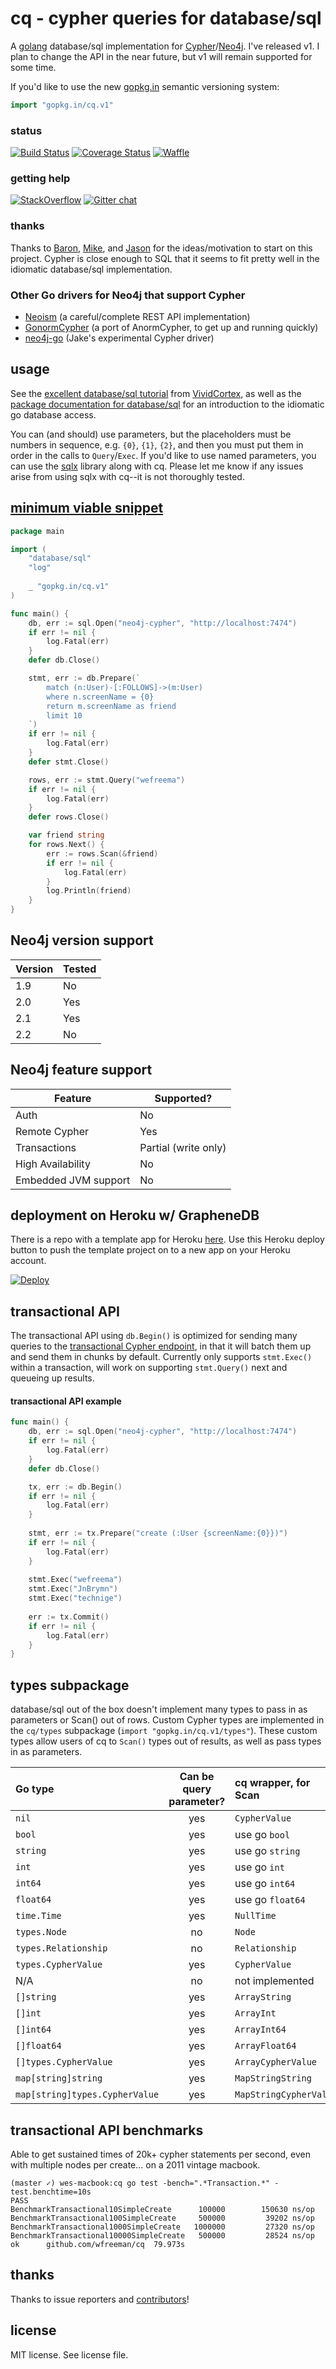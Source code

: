 # cq - cypher queries for database/sql
A [golang][golang] database/sql implementation for [Cypher][cypher-intro]/[Neo4j][neo4j]. I've released v1. I plan to change the API in the near future, but v1 will remain supported for some time.

If you'd like to use the new [gopkg.in](http://godoc.org/gopkg.in/docs.v1) semantic versioning system:

```go
import "gopkg.in/cq.v1"
```

### status

[![Build Status](https://travis-ci.org/go-cq/cq.svg?branch=master)](https://travis-ci.org/go-cq/cq)
[![Coverage Status](https://img.shields.io/coveralls/go-cq/cq.svg)](https://coveralls.io/r/go-cq/cq?branch=master)
[![Waffle](https://badge.waffle.io/go-cq/cq.png?label=ready)](https://waffle.io/go-cq/cq)

### getting help
[![StackOverflow](https://img.shields.io/badge/StackOverflow-Ask%20a%20question!-blue.svg)](http://stackoverflow.com/questions/ask?tags=go,cq)
[![Gitter chat](https://badges.gitter.im/go-cq/cq.png)](https://gitter.im/go-cq/cq)

### thanks

Thanks to [Baron](http://twitter.com/xaprb), [Mike](http://twitter.com/mikearpaia), and [Jason](https://github.com/jmcvetta) for the ideas/motivation to start on this project. Cypher is close enough to SQL that it seems to fit pretty well in the idiomatic database/sql implementation.

### Other Go drivers for Neo4j that support Cypher
* [Neoism](https://github.com/jmcvetta/neoism) (a careful/complete REST API implementation)
* [GonormCypher](https://github.com/marpaia/GonormCypher) (a port of AnormCypher, to get up and running quickly)
* [neo4j-go](https://github.com/jakewins/neo4j-go) (Jake's experimental Cypher driver)

## usage
See the [excellent database/sql tutorial](http://go-database-sql.org/index.html) from [VividCortex](https://vividcortex.com/), as well as the [package documentation for database/sql](http://golang.org/pkg/database/sql/) for an introduction to the idiomatic go database access.

You can (and should) use parameters, but the placeholders must be numbers in sequence, e.g. `{0}`, `{1}`, `{2}`, and then you must put them in order in the calls to `Query`/`Exec`. If you'd like to use named parameters, you can use the [sqlx](https://github.com/jmoiron/sqlx) library along with cq. Please let me know if any issues arise from using sqlx with cq--it is not thoroughly tested.

## [minimum viable snippet](http://blog.fogus.me/2012/08/23/minimum-viable-snippet/)

```go
package main

import (
	"database/sql"
	"log"
	
	_ "gopkg.in/cq.v1"
)

func main() {
	db, err := sql.Open("neo4j-cypher", "http://localhost:7474")
	if err != nil {
		log.Fatal(err)
	}
	defer db.Close()

	stmt, err := db.Prepare(`
		match (n:User)-[:FOLLOWS]->(m:User) 
		where n.screenName = {0} 
		return m.screenName as friend
		limit 10
	`)
	if err != nil {
		log.Fatal(err)
	}
	defer stmt.Close()

	rows, err := stmt.Query("wefreema")
	if err != nil {
		log.Fatal(err)
	}
	defer rows.Close()

	var friend string
	for rows.Next() {
		err := rows.Scan(&friend)
		if err != nil {
			log.Fatal(err)
		}
		log.Println(friend)
	}
}
```
## Neo4j version support

| **Version** | **Tested** |
|-------------|------------|
| 1.9         |     No     |
| 2.0         |     Yes    |
| 2.1         |     Yes    |
| 2.2         |     No     |

## Neo4j feature support

| **Feature**          | **Supported?** |
|----------------------|----------------|
| Auth                 |  No            |
| Remote Cypher        |  Yes           |
| Transactions         |  Partial (write only)           |
| High Availability    |  No            |
| Embedded JVM support |  No            |

## deployment on Heroku w/ GrapheneDB

There is a repo with a template app for Heroku [here](https://github.com/wfreeman/cq-example).
Use this Heroku deploy button to push the template project on to a new app on your Heroku account.

[![Deploy](https://www.herokucdn.com/deploy/button.png)](https://heroku.com/deploy?template=https://github.com/wfreeman/cq-example)

## transactional API
The transactional API using `db.Begin()` is optimized for sending many queries to the [transactional Cypher endpoint](http://docs.neo4j.org/chunked/milestone/rest-api-transactional.html), in that it will batch them up and send them in chunks by default. Currently only supports `stmt.Exec()` within a transaction, will work on supporting `stmt.Query()` next and queueing up results.

#### transactional API example
```go
func main() {
	db, err := sql.Open("neo4j-cypher", "http://localhost:7474")
	if err != nil {
		log.Fatal(err)
	}
	defer db.Close()

	tx, err := db.Begin()
	if err != nil {
		log.Fatal(err)
	}
	
	stmt, err := tx.Prepare("create (:User {screenName:{0}})")	
	if err != nil {
		log.Fatal(err)
	}
	
	stmt.Exec("wefreema")
	stmt.Exec("JnBrymn")
	stmt.Exec("technige")
	
	err := tx.Commit()
	if err != nil {
		log.Fatal(err)
	}
}
```

## types subpackage

database/sql out of the box doesn't implement many types to pass in as parameters or Scan() out of rows. Custom Cypher types are implemented in the `cq/types` subpackage (`import "gopkg.in/cq.v1/types"`). These custom types allow users of cq to `Scan()` types out of results, as well as pass types in as parameters.

| Go type			| Can be <br/>query parameter?	| cq wrapper, for Scan	| CypherType uint8 |
|:------------------ |:------------------:|:--------------------- | --------------------- |
| `nil`						| yes						| `CypherValue`				| `CypherNull`						|
| `bool`						| yes						| use go `bool`				| `CypherBoolean`					|
| `string`					| yes						| use go `string`				| `CypherString`					|
| `int`						| yes						| use go `int`					| `CypherInt`					|
| `int64`					| yes						| use go `int64`				| `CypherInt64`					|
| `float64`					| yes						| use go `float64`			| `CypherFloat64`					|
| `time.Time`				| yes						| `NullTime`			| `NullTime`					|
| `types.Node`				| no						| `Node`							| `CypherNode`						|
| `types.Relationship`	| no						| `Relationship`				| `CypherRelationship`			|
| `types.CypherValue`	| yes						| `CypherValue`				| `CypherValueType`			|
| N/A							| no						| not implemented				| `CypherPath`						|
| `[]string`				| yes						| `ArrayString`				| `CypherArrayString` |
| `[]int`					| yes						| `ArrayInt`					| `CypherArrayInt` |
| `[]int64`					| yes						| `ArrayInt64`					| `CypherArrayInt64` |
| `[]float64`				| yes						| `ArrayFloat64`				| `CypherArrayFloat64`	|
| `[]types.CypherValue`	| yes						| `ArrayCypherValue`			| `CypherArrayCypherValue`	|
| `map[string]string`	| yes						| `MapStringString`			| `CypherMapStringString`			|
| `map[string]types.CypherValue`| yes			| `MapStringCypherValue`	| `CypherMapStringCypherValue`				|


## transactional API benchmarks
Able to get sustained times of 20k+ cypher statements per second, even with multiple nodes per create... on a 2011 vintage macbook.

```
(master ✓) wes-macbook:cq go test -bench=".*Transaction.*" -test.benchtime=10s
PASS
BenchmarkTransactional10SimpleCreate	  100000	    150630 ns/op
BenchmarkTransactional100SimpleCreate	  500000	     39202 ns/op
BenchmarkTransactional1000SimpleCreate	 1000000	     27320 ns/op
BenchmarkTransactional10000SimpleCreate	  500000	     28524 ns/op
ok  	github.com/wfreeman/cq	79.973s
```


## thanks
Thanks to issue reporters and [contributors](https://github.com/go-cq/cq/graphs/contributors)!

## license

MIT license. See license file.


[golang]: https://golang.org/
[neo4j]: http://neo4j.com/
[cypher-intro]: http://neo4j.com/developer/cypher-query-language/ "Cypher Introduction"
